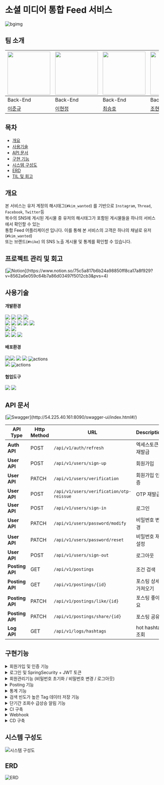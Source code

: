 # 소셜 미디어 통합 Feed 서비스
![bgimg](https://drive.google.com/uc?export=view&id=1FPwKX0OXlH0NaelkLNx1JYn764DUZpFr)
## 팀 소개
<div align="center">

| <img src="https://drive.google.com/uc?export=view&id=1zV9DywkNWbgT5dJIuMNNHMfft0GnkoDU" width="140" height="140"> | <img src="https://drive.google.com/uc?export=view&id=1xZq17TkXxbKIMou_1N8HI5jJ1hGuKmD4" width="140" height="140"> | <img src="https://drive.google.com/uc?export=view&id=1W6rZe96xwdXJeNULFtXOm8Iip6tzN0B6" width="140" height="140"> | <img src="https://drive.google.com/uc?export=view&id=1fBa0aPyXRkrijdG6o3RQcj5ahm_dSktb" width="140" height="140"> |  
|------------------------------------------------------------------------------------------------------------|-----------------------------------------------------------------------------------------------------------------|-------------------------------------------------------------------------------------------------------------------------------------------|-----------------------------------------------------------------------------------------------------------------|  
| Back-End                                                                                                   | Back-End                                                                                                        | Back-End                                                                                                                                  | Back-End                                                                                                        |                                                                                                 |
| [이준규](https://github.com/junkyu92)                                                                         | [이현정](https://github.com/12hyeon)                                                                               | [최승호](https://github.com/madst0614)                                                                                                    | [조현수](https://github.com/HyunsooZo)                                                                            |

</div>

## 목차
- [개요](#개요)
- [사용기술](#사용기술)
- [API 문서](#API-문서)
- [구현 기능](#구현기능)
- [시스템 구성도](#시스템-구성도)
- [ERD](#ERD)
- [TIL 및 회고](#프로젝트-관리-및-회고
  )


## 개요

본 서비스는 유저 계정의 해시태그(`#kim_wanted`) 를 기반으로 `Instagram`, `Thread`, `Facebook`, `Twitter`등 <br>
복수의 SNS에 게시된 게시물 중 유저의 해시태그가 포함된 게시물들을 하나의 서비스에서 확인할 수 있는  <br>
통합 Feed 어플리케이션 입니다. 이를 통해 본 서비스의 고객은 하나의 채널로 유저(`#kim_wanted`) <br>
또는 브랜드(`#nike`) 의 SNS 노출 게시물 및 통계를 확인할 수 있습니다.
<br/>


## 프로젝트 관리 및 회고
[![Notion](https://img.shields.io/badge/Notion_문서로_확인하기_(클릭!)-%23000000.svg?style=for-the-badge&logo=notion&logoColor=white)](https://www.notion.so/75c5a817b6b24a98850ff8ca17a8f929?v=8562a6e059c64b7a86d03497f5012cb3&pvs=4)


## 사용기술

#### 개발환경
<img src="https://img.shields.io/badge/java-007396?&logo=java&logoColor=white"> <img src="https://img.shields.io/badge/spring-6DB33F?&logo=spring&logoColor=white"> <img src="https://img.shields.io/badge/Spring boot-6DB33F?&logo=Spring boot&logoColor=white"> <img src="https://img.shields.io/badge/gradle-02303A?&logo=gradle&logoColor=white">
<br>
<img src="https://img.shields.io/badge/MariaDB-003545?&logo=mariaDB&logoColor=white"> <img src="https://img.shields.io/badge/redis-DC382D?&logo=redis&logoColor=white"> <img src="https://img.shields.io/badge/Spring JPA-6DB33F?&logo=Spring JPA&logoColor=white"> <img src="https://img.shields.io/badge/querydsl-2599ED?&logo=querydsl&logoColor=white">  <img src="https://img.shields.io/badge/SMTP-CC0000?&logo=Gmail&logoColor=white">
<br>
<img src="https://img.shields.io/badge/AssertJ-25A162?&logo=AssertJ&logoColor=white"> <img src="https://img.shields.io/badge/Mockito-008D62?&logo=Mockito&logoColor=white">
<br>
<img src="https://img.shields.io/badge/intellijidea-000000?&logo=intellijidea&logoColor=white"> <img src="https://img.shields.io/badge/postman-FF6C37?&logo=postman&logoColor=white"> <img src="https://img.shields.io/badge/swagger-85EA2D?&logo=swagger&logoColor=white">

#### 배포환경
<image src="https://img.shields.io/badge/Docker-2496ED?&logo=Docker&logoColor=white"><img src="https://img.shields.io/badge/aws-232F3E?&logo=amazonaws&logoColor=white"> <img src="https://img.shields.io/badge/ec2-FF9900?&logo=amazonec2&logoColor=white"> <img src="https://img.shields.io/badge/rds-527FFF?&logo=amazonrds&logoColor=white"> <img src="https://img.shields.io/badge/ElasticCache-201d90?&logo=amazonelasticcache&logoColor=white" alt="actions">
<br>
<img src="https://img.shields.io/badge/github-181717?&logo=github&logoColor=white"> <img src="https://img.shields.io/badge/Jenkins-2088FF?&logo=Jenkins&logoColor=white" alt="actions">

#### 협업도구
<img src="https://img.shields.io/badge/discord-4A154B?&logo=discord&logoColor=white"> <img src="https://img.shields.io/badge/notion-000000?&logo=notion&logoColor=white">
<br/>

## API 문서
[![Swagger](https://img.shields.io/badge/swagger_문서로_확인하기_(클릭!)-85EA2D?&logo=swagger&logoColor=white)](http://54.225.40.161:8090/swagger-ui/index.html#/)


| API Type | Http Method| URL                         | Description    |
|----------|-------------|-----------------------------|----------------|
| **Auth API** | POST | `/api/v1/auth/refresh`                   | 엑세스토큰 재발급      | 
| **User API**| POST | `/api/v1/users/sign-up`                  | 회원가입           |
| **User API**| PATCH | `/api/v1/users/verification`             | 회원가입 인증        |
| **User API**| POST | `/api/v1/users/verification/otp-reissue` | OTP 재발급        |
| **User API**| POST | `/api/v1/users/sign-in`                  | 로그인            |
| **User API**| PATCH | `/api/v1/users/password/modify`          | 비밀번호 변경        |
| **User API**| PATCH | `/api/v1/users/password/reset`           | 비밀번호 재설정       |
| **User API**| POST | `/api/v1/users/sign-out`                 | 로그아웃           |
| **Posting API**| GET | `/api/v1/postings`                       | 조건 검색          |
| **Posting API**| GET | `/api/v1/postings/{id}`                  | 포스팅 상세 가져오기    |
| **Posting API**| PATCH | `/api/v1/postings/like/{id}`             | 포스팅 좋아요        |
| **Posting API**| PATCH | `/api/v1/postings/share/{id}`            | 포스팅 공유         |
| **Log API**| GET | `/api/v1/logs/hashtags`                  | hot hashtag 조회 |


## 구현기능

<details>
  <summary>회원가입 및 인증 기능</summary>

- **구현 기능** <br>
  사용자 회원가입 및 이메일 인증 기능을 구현했습니다.

- **구현 방법** <br>
- 이메일 형식 확인 -> `javax.validation`의 `@Email` 어노테이션 사용
- 계정 중복 확인 -> `UserRepository`조회하여 중복 시 예외 던짐
- 비밀번호 검증 -> 별도의 `ValidationUtil` 클래스 만들어 4개 케이스 검증

```  
  자주쓰는 비밀번호
  연속된 문자 혹은 숫자(3회이상)
  동일한 문자,숫자 반복 (3회이상)
  숫자문자특문 중 2가지 이상 포함)
  추가로 `javax.validation`의 `@size`사용하여 길이 검증 
```
- 회원가입 완료 시 인증메일 전송 (`java-mail-sender` 사용)
    - 멀티쓰레딩을 이용한 비동기처리로 응답 속도 향상 (`@Async`사용)
    - 메일로 보낸 OTP(6자리 난수)는 계정을 키, OTP를 값으로 하여 `redis` 에 저장 (10분 유효)
    - 사용자 상태는 미인증
- 인증번호,계정,비밀번호 입력 시 `redis`에서 찾아 비교 후 상태 업데이트 (인증)

- 추가로 인증번호(OTP) 재전송 기능 구현하여 메일서버 불안정에 대처할 수 있는 api구현
</details>

<details>
  <summary>로그인 및 SpringSecurity + JWT 토큰</summary>

- **구현 기능** <br>
    - SpringSecurity와 JWT , 그리고 로그인 기능 구현

- **구현 방법** <br>
    - 사용자 로그인 진행 시 엑세스/리프레시 토큰 각각 발급
    - 발급된 리프레시 토큰은 계정을 키로하여 `redis`에 저장하고
    - api호출 시점마다 헤더에서 `accessToken`을 추출해 JWT커스텀필터에서 검증 (Bearer 토큰 사용)
    - `accessToken`만료시 사용할수 있는 토큰 재발급 api를 호출하면
      `redis`에 저장되어있는 `refreshToken`과 비교, 토큰 유효성검증 후 유효할 경우 `accessToken`재발급하여 반환
    - `SpringSecurity`에서 사용되는 `UserDetails`데이터의 경우 `UserDetailsServiceImpl`로 `UserDetailsService`를 구현하여처리
    - 참고이미지(출처:본인)
      ![image](https://drive.google.com/uc?id=1YYiXNdWHMfrcpCIv2FUoLUIOJnuYXf_S)
</details>


<details>
  <summary>회원관리기능 (비밀번호 초기화 / 비밀번호 변경 / 로그아웃)</summary>

- **구현 기능** <br>
    - 회원 정보 관리기능을 구현했습니다.

- **구현 방법** <br>
    - 비밀번호 초기화
        - 비밀번호 분실 시 사용할 수 있는 API로 입력된 정보의 유효성을 검증한 뒤 난수 10자를 생성해 비밀번호를 업데이트한 뒤 해당 임시비밀번호를 이메일 전송모듈을 사용하여 이메일로 전송했습니다.
    - 비밀번호 변경
        - 본인의 기존 비밀번호와 신규비밀번호를 입력받아 기존비밀번호 일치 시 신규비밀번호로 업데이트 했습니다.
    - 로그아웃
        - 로그아웃 시 redis에 저장해두었던 `refreshToken` 을 삭제했습니다.
</details>

<details>
  <summary>Posting 기능</summary>

- **구현 기능** <br>
    - 외부 게시글을 받아와 해시 태그를 사용하여 목록 / 상세 / 좋아요 / 공유 기능들을 제공합니다.

- **구현 방법**<br>
    - 외부 게시글을 받아와 Posting 형태로 DB에 저장하고 요청에 따라 목록 혹은 Posting을 가져옵니다. View, Like, Share 요청을 받는 경우, DB에 해당 내용을 업데이트 하는 식으로 구현했습니다.
</details>

<details>
  <summary>통계 기능</summary>

- **구현 기능** <br>
    - 1Hour or 1Day 단위로 Posting/View/Like/Share Count 통계를 가져옵니다

- **구현 방법**<br>
    - 스프링 스케줄링 기능을 사용하여 @Scheduled 어노테이션을 이용해 1H 단위로 통계 메서드를 실행합니다. 사용자 통계 요청 시, DB에서 start~end 기간 중 해당 타입의 데이터를 가져옵니다.

</details>
<details>
  <summary>검색 빈도가 높은 Tag 데이터 저장 기능</summary>

- **구현 기능**<br>
    - 주기적으로 검색에 사용하는 Tag 데이터를 저장하는 기능을 구현했습니다.

- **구현 방법**<br>
    - 스프링 스케줄링 기능을 사용하여 @Scheduled 어노테이션을 이용해 주기적으로 메서드를 실행합니다.
        - saveScheduledTag() 메서드: 매 시간마다 실행되며, 최근 3시간 동안의 빈도 높은 태그를 저장합니다.
</details>
<details>
  <summary>단기간 조회수 급상승 알림 기능</summary>

- **구현 기능**<br>
    - 주기적으로 상세검색에 사용하는 postingId 데이터를 저장하는 기능을 구현했습니다.

- **구현 방법**<br>
    - 스프링 스케줄링 기능을 사용하여 @Scheduled 어노테이션을 이용해 주기적으로 메서드를 실행합니다.
        - checkOnFire() 메서드: 매 12시간마다 실행되며, 단기간에 급상승한 게시물을 확인하고 알림을 보냅니다.
    - 단기간 조회수에 대한 조건을 추가로 설정했습니다.
        - 조건 1) 12시간 동안 100번 이상 조회한 경우
        - 조건 2) 12시간 동안 전체의 50% 보다 많은 경우 (생성된지 3시간 이상인 posting 조건이 포함)
        - 조건 3) preView 높은 순으로 최대 10개

</details>


<details>
  <summary>CI 구축</summary>

- **구현 기능** <br>
    - Github Actions를 통해 PR생성시 빌드, 테스트 자동화

- **구현 방법**<br>
  ![image](https://images-ext-2.discordapp.net/external/GuvYegAOwRmMTS-TCOOW4TnFy0sH3lVc_sibcPZlctk/https/github.com/7th-wanted-pre-onboarding-teamN/sns-feed/assets/86291408/3f849dc0-4710-4985-b2c0-459bd897c210?width=576&height=1056)
</details>

<details>
  <summary>Webhook</summary>

- **구현 기능** <br>
    - Github push시 Webhook작동

- **구현 방법**<br>
  ![image](https://images-ext-1.discordapp.net/external/-ocE9N4j4sT8LGgyOQMnI_YlZzqfa8stQdHk-CCYuOM/https/github.com/7th-wanted-pre-onboarding-teamN/sns-feed/assets/86291408/7ea4fccf-5dc3-4396-b86c-075b48107bb9?width=1086&height=1056)
</details>

<details>
  <summary>CD 구축</summary>

- **구현 기능** <br>
    - Jenkins에서 Webhook을 받아서 main branch일 경우 배포

- **구현 방법**<br>
    - generic webhook trigger 플러그인 사용

      ![image](https://images-ext-2.discordapp.net/external/Task9kTlYJSlh_a_mNV2nvNy2rZXKdt5xoYmzH0f2x8/https/github.com/7th-wanted-pre-onboarding-teamN/sns-feed/assets/86291408/9d24d542-9890-444b-82f6-3b7713eb654a?width=530&height=474)

    - 위 설정을 통해 main branch일 경우 pipeline script 실행

      ![image](https://images-ext-1.discordapp.net/external/XL2q0OO6g1QNTcUUGPyZ77zMCAdGUc6KJ-Z7mglbWcQ/https/github.com/7th-wanted-pre-onboarding-teamN/sns-feed/assets/86291408/5de286e7-05ad-4563-b773-ae615b0030af?width=614&height=542)

      ![image](https://images-ext-1.discordapp.net/external/lXYOEDnrmnSxfRpyV6Dg66LeFHO3SWG9YFk-sb_o0Fw/https/github.com/7th-wanted-pre-onboarding-teamN/sns-feed/assets/86291408/f9ec8584-c212-4f34-bbc3-5fbd90a35a36?width=726&height=1056)

</details>

## 시스템 구성도
![시스템 구성도](https://drive.google.com/uc?export=view&id=1k0sQtQ5S5BhZoroljc43S4tmxW5yyacz)

## ERD
![ERD](https://drive.google.com/uc?export=view&id=1aYq6CCC___1LNizJXIKTGTxxJM5qBSEI)



